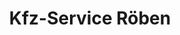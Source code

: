 ---
title: "Kfz-Service Röben"
url: /bremen/kfz-service-roeben-lilienthaler-heerstrasse/
shop: Autowerkstatt
---